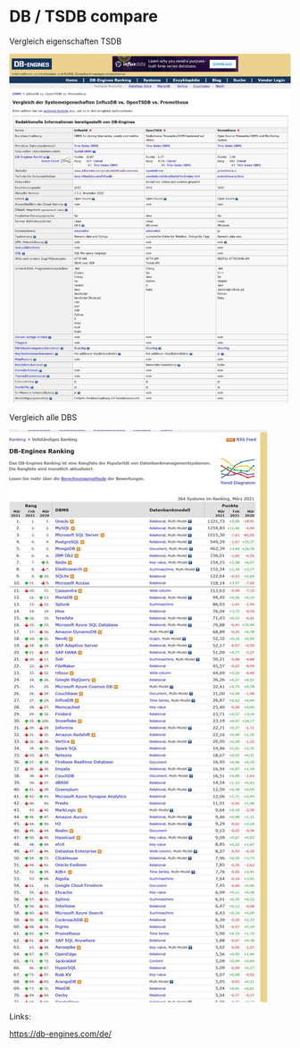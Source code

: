 
# DB / TSDB compare 

Vergleich eigenschaften TSDB 

![](../pic/2021-03-11-dbengines-tsdb-compare.jpg)

Vergleich alle DBS

![](../pic/2021-03-11-dbengines-db-compare.jpg)

Links:

<https://db-engines.com/de/>